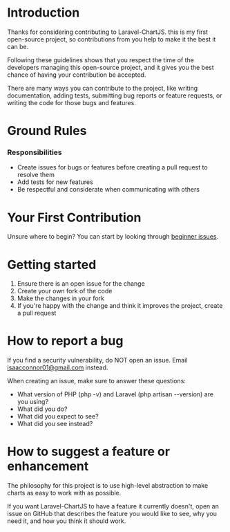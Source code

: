 # Introduction

Thanks for considering contributing to Laravel-ChartJS. this is my first open-source project, so contributions from you help to make it the best it can be.

Following these guidelines shows that you respect the time of the developers managing this open-source project, and it gives you the best chance of having your contribution be accepted.

There are many ways you can contribute to the project, like writing documentation, adding tests, submitting bug reports or feature requests, or writing the code for those bugs and features.

# Ground Rules

### Responsibilities

- Create issues for bugs or features before creating a pull request to resolve them
- Add tests for new features
- Be respectful and considerate when communicating with others

# Your First Contribution

Unsure where to begin? You can start by looking through [beginner issues](https://github.com/imReallyUnoriginal/laravel-chartjs/issues?q=is%3Aopen+is%3Aissue+label%3Abeginner).

# Getting started

1. Ensure there is an open issue for the change
2. Create your own fork of the code
3. Make the changes in your fork
4. If you're happy with the change and think it improves the project, create a pull request

# How to report a bug

If you find a security vulnerability, do NOT open an issue. Email isaacconnor01@gmail.com instead.

When creating an issue, make sure to answer these questions:

- What version of PHP (php -v) and Laravel (php artisan --version) are you using?
- What did you do?
- What did you expect to see?
- What did you see instead?

# How to suggest a feature or enhancement

The philosophy for this project is to use high-level abstraction to make charts as easy to work with as possible.

If you want Laravel-ChartJS to have a feature it currently doesn't, open an issue on GitHub that describes the feature you would like to see, why you need it, and how you think it should work.
